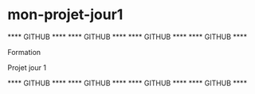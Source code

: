 # mon-projet-jour1
**** GITHUB ****
**** GITHUB ****
**** GITHUB ****
**** GITHUB ****

Formation

Projet jour 1

**** GITHUB ****
**** GITHUB ****
**** GITHUB ****
**** GITHUB ****
